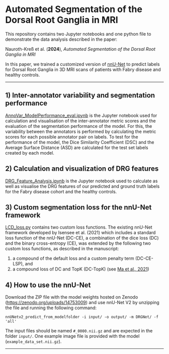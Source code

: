# Automated Segmentation of the Dorsal Root Ganglia in MRI

This repository contains two Jupyter notebooks and one python file to demonstrate the data analysis described in the paper:

Nauroth-Kreß et al. (__2024__), _Automated Segmentation of the Dorsal Root Ganglia in MRI_

In this paper, we trained a customized version of [nnU-Net](https://github.com/MIC-DKFZ/nnUNet) to predict labels for Dorsal Root Ganglia in 3D MRI scans of patients with Fabry disease and healthy controls.

----

## 1) Inter-annotator variability and segmentation performance

[AnnoVar_ModelPerformance_eval.ipynb](AnnoVar_ModelPerformance_eval.ipynb) is the Jupyter notebook used for calculation and visualisation of the inter-annotator metric scores and the evaluation of the segmentation performance of the model. For this, the variability between the annotators is performed by calculating the metric scores for each possible annotator pair on labels. To test for the performance of the model, the Dice Similarity Coefficient (DSC) and the Average Surface Distance (ASD) are calculated for the test set labels created by each model.

## 2) Calculation and visualization of DRG features

[DRG_Feature_Analysis.ipynb](DRG_Feature_Analysis.ipynb) is the Jupyter notebook used to calculate as well as visualise the DRG features of our predicted and ground truth labels for the Fabry disease cohort and the healthy controls.

## 3) Custom segmentation loss for the nnU-Net framework

[LCD_loss.py](LCD_loss.py) contains two custom loss functions. The existing nnU-Net framework developed by Isensee et al. (2021) which includes a standard loss function of the nnU-Net (DC-CE), a combination of the dice loss (DC) and the binary cross-entropy (CE), was extended by the following two custom loss functions, as described in the manuscript:

1. a compound of the default loss and a custom penalty term (DC-CE-LSP), and 
2. a compound loss of DC and TopK (DC-TopK) (see [Ma et al., 2021](https://github.com/JunMa11/SegLossOdyssey))

## 4) How to use the nnU-Net

Download the ZIP file with the model weights hosted on Zenodo (https://zenodo.org/uploads/14753009) and use nnU-Net V2 by unzipping the file and running the following command:

`nnUNetv2_predict_from_modelfolder -i input/ -o output/ -m DRGNet/ -f 'all'`

The input files should be named `#_0000.nii.gz` and are expected in the folder `input/`. One example image file is provided with the model (`example_data_set.nii.gz`).
    
----
